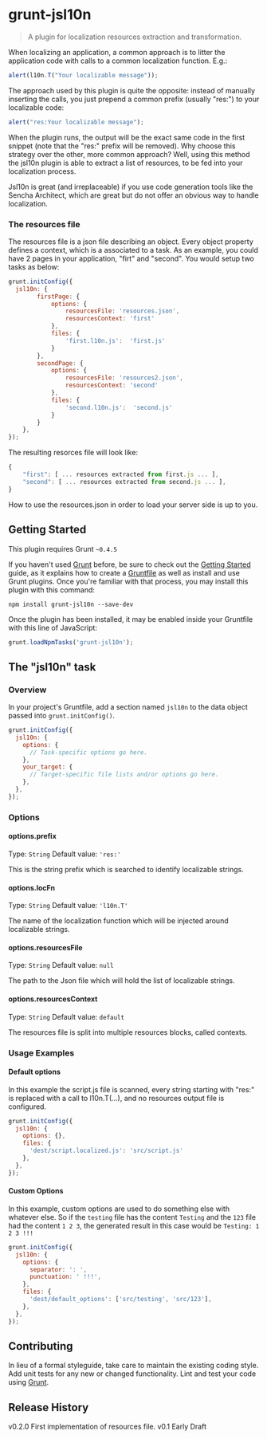 # grunt-jsl10n

> A plugin for localization resources extraction and transformation.

When localizing an application, a common approach is to litter the application code with calls to a common localization function. E.g.:

```js
alert(l10n.T("Your localizable message"));
```

The approach used by this plugin is quite the opposite: instead of manually inserting the calls, you just prepend a common prefix (usually "res:") to your localizable code:

```js
alert("res:Your localizable message");
```

When the plugin runs, the output will be the exact same code in the first snippet (note that the "res:" prefix will be removed).
Why choose this strategy over the other, more common approach? Well, using this method the jsl10n plugin is able to extract a list of resources, to be fed into your localization process.

Jsl10n is great (and irreplaceable) if you use code generation tools like the Sencha Architect, which are great but do not offer an obvious way to handle localization.

### The resources file
The resources file is a json file describing an object. Every object property defines a context, which is a associated to a task. As an example, you could have 2 pages in your application, "firt" and "second". You would setup two tasks as below:

```js
grunt.initConfig({
  jsl10n: {
		firstPage: {
			options: {
				resourcesFile: 'resources.json',
				resourcesContext: 'first'
			},
			files: {
				'first.l10n.js':  'first.js'
			}
		},
		secondPage: {
			options: {
				resourcesFile: 'resources2.json',
				resourcesContext: 'second'
			},
			files: {
				'second.l10n.js':  'second.js'
			}
		}
	},
});
```

The resulting resorces file will look like:

```js
{
	"first": [ ... resources extracted from first.js ... ],
	"second": [ ... resources extracted from second.js ... ],
}
```

How to use the resources.json in order to load your server side is up to you.



## Getting Started
This plugin requires Grunt `~0.4.5`

If you haven't used [Grunt](http://gruntjs.com/) before, be sure to check out the [Getting Started](http://gruntjs.com/getting-started) guide, as it explains how to create a [Gruntfile](http://gruntjs.com/sample-gruntfile) as well as install and use Grunt plugins. Once you're familiar with that process, you may install this plugin with this command:

```shell
npm install grunt-jsl10n --save-dev
```

Once the plugin has been installed, it may be enabled inside your Gruntfile with this line of JavaScript:

```js
grunt.loadNpmTasks('grunt-jsl10n');
```

## The "jsl10n" task

### Overview
In your project's Gruntfile, add a section named `jsl10n` to the data object passed into `grunt.initConfig()`.

```js
grunt.initConfig({
  jsl10n: {
    options: {
      // Task-specific options go here.
    },
    your_target: {
      // Target-specific file lists and/or options go here.
    },
  },
});
```

### Options

#### options.prefix
Type: `String`
Default value: `'res:'`

This is the string prefix which is searched to identify localizable strings.

#### options.locFn
Type: `String`
Default value: `'l10n.T'`

The name of the localization function which will be injected around localizable strings.

#### options.resourcesFile
Type: `String`
Default value: `null`

The path to the Json file which will hold the list of localizable strings.

#### options.resourcesContext
Type: `String`
Default value: `default`

The resources file is split into multiple resources blocks, called contexts.

### Usage Examples

#### Default options
In this example the script.js file is scanned, every string starting with "res:" is replaced with a call to l10n.T(...), and no resources output file is configured.

```js
grunt.initConfig({
  jsl10n: {
    options: {},
    files: {
      'dest/script.localized.js': 'src/script.js'
    },
  },
});
```

#### Custom Options
In this example, custom options are used to do something else with whatever else. So if the `testing` file has the content `Testing` and the `123` file had the content `1 2 3`, the generated result in this case would be `Testing: 1 2 3 !!!`

```js
grunt.initConfig({
  jsl10n: {
    options: {
      separator: ': ',
      punctuation: ' !!!',
    },
    files: {
      'dest/default_options': ['src/testing', 'src/123'],
    },
  },
});
```

## Contributing
In lieu of a formal styleguide, take care to maintain the existing coding style. Add unit tests for any new or changed functionality. Lint and test your code using [Grunt](http://gruntjs.com/).

## Release History
v0.2.0 First implementation of resources file.
v0.1	Early Draft
